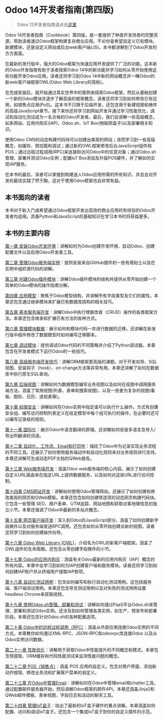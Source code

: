# Odoo 14开发者指南(第四版)

> Odoo 12开发者指南请点击[这里](https://github.com/iTranslateX/odoo-cookbook/tree/v12)

Odoo 14开发者指南（Cookbook）第四版，是一套提供了种类开发场景的完整资源，帮助读者通过Odoo框架构建复杂商业应用。不论你是希望自定义已有模块、新建模块，还是自定义网站或后台web客户端(JS)，本书都讲解到了Odoo开发的方方面面。

在最新的发行版中，强大的Odoo框架为快速应用开发提供了广泛的功能。这本新的Odoo开发指南有助于读者探索Odoo 14中的新功能并学习如何从零开始使用这些功能开发Odoo应用。读者还将学习到Odoo 14中新的网站概念并一睹Odoo的新web客户端框架OWL(Odoo Web Library的简称)。

在完成安装后，就开始通过真实世界中的案例来探索Odoo框架。然后从基础创建一个新的Odoo模块并逐步了解高级的框架概念。读者还将学习到如何修改已有应用，如销售点应用(PoS)。这本书不只限于后端开发，还包含用于新建视图和微件的高级JavaScript章节。接下来你还将学习到网站开发并通过学习性能优化、调试和自动化测试成为一名合格的Odoo开发者。最后，我们会讲解一些高级概念，如多网站、应用内购买(IAP)、Odoo.sh、IoT Box(物联网盒子)以及部署相关知识。

使用Odoo CMS的动态构建代码块可以创建出美观的网站；进而学习到一些高级概念，如缓存、预加载和调试；通过新的OWL框架修改后台JavaScript组件和POS；通过远程过程调用(RPC)来连接和访问Odoo中的任意对象；通过Odoo.sh管理、部署并测试Odoo实例；配置IoT Box添加及升级POS硬件，并了解如何实现IAP服务。

在本书的最后，读者可以掌握到构建迷人Odoo应用所需的所有知识，并且会对开发的最佳实践了然于胸，这对于使用Odoo框架也会非常有益。

## 本书面向的读者

本书对于新入门或希望通过Odoo框架开发出高效的商业应用的有经验的Odoo开发者均适用。具备Python和JavaScript的基础知识在学习本书时将获益更多。

## 本书的主要内容

[第一章 安装Odoo开发环境](1.md)：讲解如何为Odoo创建开发环境、启动Odoo、创建配置文件以及启用Odoo开发者工具。

[第二章 管理Odoo服务端实例](2.md)：提供安装来自GitHub插件的一些有用贴士以及在实例中组织源代码的讲解。

[第三章 创建Odoo插件模块](3.md)：讲解Odoo插件模块的结构并提供从零开始创建一个简单的Odoo模块的操作指南分解。

[第四章 应用模型](4.md)：聚焦于Odoo模型结构，并讲解所有字段类型及它们的属性。本章还包含通过继承模块来扩展已有数据库结构的相关技巧。

[第五章 基本服务端开发](5.md)：讲解Odoo中执行增删改查（CRUD）操作的各类框架方法。本章还包含继承和扩展已有方法的各种方式。

[第六章 管理模块数据](6.md)：展示如何和模块代码一并进行数据的迁移。还讲解在新发行版中插件修改了数据模型时如何编写迁移脚本。

[第七章 调试模块](7.md)：提供调试Odoo代码的不同策略并介绍了Python调试器。本章包含在开发者模式下运行Odoo的一些技巧。

[第八章 高级服务端开发技巧](8.md)：讲解ORM框架更高级的课题。对于开发向导、SQL视图、安装钩子（hook）、on-change方法等非常有用。本章还讲解了如何在数据库中执行原生SQL查询。

[第九章 后端视图](9.md)：讲解如何为数据模型编写业务视图以及如何在视图中调用服务端方法。涵盖了常用视图(列表、表单和搜索视图)，以及一些更为复杂的视图(看板、图形、日历、透视表等)。

[第十章 权限安全](10.md)：讲解如何在Odoo实例中指定谁可以执行什么操作，方式有创建安全组、编写访问控制列表定义在给定模型中每个组可执行的操作，在必要时还可以编写记录级的规则。

[第十一章 国际化](11.md)：展示Odoo中语言翻译的原理。还讲解如何安装多语言及导入/导出所翻译的词语。

[第十二章 自动化、工作流、Email和打印件](12.md)：描绘了Odoo中为记录实现业务流程的不同工具。还展示了如何使用服务端动作和自动化规则来对业务规则进行支持。本章还讲解可生成动态PDF文档的QWeb报告。

[第十三章 Web服务端开发](13.md)：涵盖Odoo web服务端的核心内容。展示了如何创建自定义URL路由来在指定URL上提供数据服务，以及如何对这些URL进行访问控制。

[第十四章 CMS网站开发](14.md)：讲解如何使用Odoo管理网站。还展示了如何创建和修改美观的网页和QWeb模板。本章还包含如何创建带选项的动态网页构建代码块。它包含一些管理 SEO、用户表单、UTM追踪、网站地图和获取访客地理信息的独立小节。本章还强调了Odoo中最新的多站点概念。

[第十五章 网页客户端开发](15.md)：深入到Odoo的JavaScript部分。涵盖了如何创建新字段微件以及对服务端发送RPC调用。还包含如何从零开始创建全新的视图。读者还将学习到如何创建操作向导。

[第十六章 Odoo Web Library (OWL)](16.md)，介绍名为OWL的新客户端框架。涵盖了OWL组件的生命周期。还包含从零创建字段微件的小节。

[第十七章 Odoo的应用内购买](17.md)：涵盖有关Odoo最新的应用内购买（IAP）概念的所有内容。本章中会学习到如何为IAP创建客户端和服务模块。读者还将学习到如何创建IAP账户并从终端用户提取IAP款项。

[第十八章 自动化测试用例](18.md)：包含如何编写和执行自动化测试用例。这包括服务端、客户端测试用例。本章还包含导览测试用例以及对失败的测试用例设置headless Chrome来获取视频。

[第十九章 使用Odoo.sh管理、部署和测试](19.md)：讲解如何通过PaaS平台Odoo.sh来管理、部署和测试Odoo实例。还涉及到如何管理各类实例，如生产、预发布和部署阶段。本章还包含针对Odoo.sh的各种配置选项。

[第二十章 Odoo中的远程过程调用（RPC）](20.md)：涵盖从外部应用连接Odoo实例的不同方式。本章教你如何通过XML-RPC、JSON-RPC和odoorpc库连接Odoo 以及从Odoo实例访问数据。

[第二十一章 性能优化](21.md)：讲解用于获取Odoo中性能提升的不同概念和模式。本章包含预提取、ORM缓存和代码性能测试来监测性能问题的概念。

[第二十二章 POS（销售点）](22.md)：涵盖 POS 应用的自定义。包含对用户界面、添加新动作按钮、修改业务流和扩展客户菜单的自定义。

[第二十三章 在Odoo中管理Email](23.md)：讲解如何在Odoo中管理email和chatter工具。通过配置邮件服务器开始，然后讲解Odoo框架的邮件API。本章还涵盖Jinja2和QWeb邮件模板、表单视图、字段日志和活动的聊天工具。

[第二十四章 管理IoT盒子](24.md)：给出了最新的IoT盒子硬件的重点讲解。本章涵盖如何配置、访问和调试IoT盒子。还包含一个集成IoT盒子到你的自定义插件的示范。
